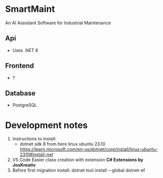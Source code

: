 # SmartMaint
An AI Assistant Software for Industrial Maintenance 

## Api
- Uses .NET 8 

## Frontend
- ?

## Database
- PostgreSQL

# Development notes
1. Instructions to install:
   - dotnet sdk 8 from here linux ubuntu 23.10 https://learn.microsoft.com/en-us/dotnet/core/install/linux-ubuntu-2310#install-net
2. VS Code Easier class creation with extension **C# Extensions by JosKreativ**
3. Before first migration install: dotnet tool install --global dotnet-ef